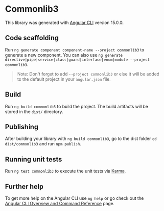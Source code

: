 # Commonlib3

This library was generated with [Angular CLI](https://github.com/angular/angular-cli) version 15.0.0.

## Code scaffolding

Run `ng generate component component-name --project commonlib3` to generate a new component. You can also use `ng generate directive|pipe|service|class|guard|interface|enum|module --project commonlib3`.
> Note: Don't forget to add `--project commonlib3` or else it will be added to the default project in your `angular.json` file. 

## Build

Run `ng build commonlib3` to build the project. The build artifacts will be stored in the `dist/` directory.

## Publishing

After building your library with `ng build commonlib3`, go to the dist folder `cd dist/commonlib3` and run `npm publish`.

## Running unit tests

Run `ng test commonlib3` to execute the unit tests via [Karma](https://karma-runner.github.io).

## Further help

To get more help on the Angular CLI use `ng help` or go check out the [Angular CLI Overview and Command Reference](https://angular.io/cli) page.
